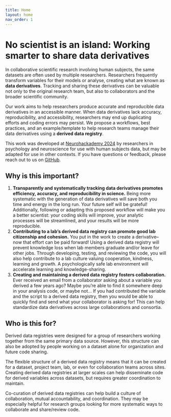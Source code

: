 ```yaml
---
title: Home
layout: home
nav_order: 1
---
```


# No scientist is an island: Working smarter to share data derivatives
In collaborative scientific research involving human subjects, the same datasets are often used by multiple researchers. Researchers frequently  transform variables for their models or analyse, creating what are known as **data derivatives**. Tracking and sharing these derivatives can be valuable not only to the original research team, but also to collaborators and the broader scientific community.

Our work aims to help researchers produce accurate and reproducible data derivatives in an accessible manner. When data derivatives lack accuracy, reproducibility, and accessibility, researchers may end up duplicating efforts and coding errors may persist. We propose a workflows, best practices, and an example/template to help research teams manage their data derivatives using a **derived data registry**.

This work was developed at [Neurohackademy 2024](https://neurohackademy.org/) by researchers in psychology and neuroscience for use with human subjects data, but may be adapted for use in other contexts. If you have questions or feedback, please reach out to us on [GitHub](https://github.com/no-scientist-is-an-island).

## Why is this important? 
1. **Transparently and systematically tracking data derivatives promotes efficiency, accuracy, and reproducibility in science.** Being more systematic with the generation of data derivatives will save both you time and energy in the long run. Your future self will be grateful! Additionally, following or adapting this proposed workflow will make you a better scientist: your coding skills will improve, your analytic processes will be streamlined, and your results will be more reproducible.  
2. **Contributing to a lab’s derived data registry can promote good lab citizenship and cohesion.** You put in the work to create a derivative–now that effort can be paid forward! Using a derived data registry will prevent knowledge loss when lab members graduate and/or leave for other jobs. Through developing, testing, and reviewing the code, you will also help contribute to a lab culture valuing cooperation, kindness, learning and growth. A psychologically safe lab environment will accelerate learning and knowledge-sharing.  
3. **Creating and maintaining a derived data registry fosters collaboration.** Ever received an email from a collaborator asking about a variable you derived a few years ago? Maybe you’re able to find it somewhere deep in your analysis code, or maybe not… If you had contributed the variable and the script to a derived data registry, then you would be able to quickly find and send what your collaborator is asking for! This can help standardize data derivatives across large collaborations and consortia. 

## Who is this for?
Derived data registries were designed for a group of researchers working together from the same primary data source. However, this structure can also be adopted by people working on a dataset alone for organization and future code sharing.

The flexible structure of a derived data registry means that it can be created for a dataset, project team, lab, or even for collaboration teams across sites. Creating derived data registries at larger scales can help disseminate code for derived variables across datasets, but requires greater coordination to maintain. 

Co-curation of derived data registries can help build a culture of collaboration, mutual accountability, and coordination. They may be especially helpful for research groups looking for more systematic ways to collaborate and share/review code.